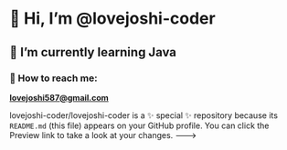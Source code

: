 # 👋 Hi, I’m @lovejoshi-coder

## 🌱 I’m currently learning Java

### 📧 How to reach me:
**lovejoshi587@gmail.com**

lovejoshi-coder/lovejoshi-coder is a ✨ special ✨ repository because its `README.md` (this file) appears on your GitHub profile.
You can click the Preview link to take a look at your changes.
--->
